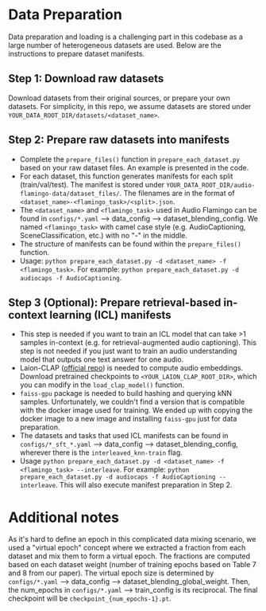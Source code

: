 # Data Preparation

Data preparation and loading is a challenging part in this codebase as a large number of heterogeneous datasets are used. Below are the instructions to prepare dataset manifests.

## Step 1: Download raw datasets

Download datasets from their original sources, or prepare your own datasets. For simplicity, in this repo, we assume datasets are stored under ```YOUR_DATA_ROOT_DIR/datasets/<dataset_name>```. 

## Step 2: Prepare raw datasets into manifests

- Complete the ```prepare_files()``` function in ```prepare_each_dataset.py``` based on your raw dataset files. An example is presented in the code.
- For each dataset, this function generates manifests for each split (train/val/test). The manifest is stored under ```YOUR_DATA_ROOT_DIR/audio-flamingo-data/dataset_files/```. The filenames are in the format of ```<dataset_name>-<flamingo_task>/<split>.json```.
- The ```<dataset_name>``` and ```<flamingo_task>``` used in Audio Flamingo can be found in ```configs/*.yaml``` --> data_config --> dataset_blending_config. We named ```<flamingo_task>``` with camel case style (e.g. AudioCaptioning, SceneClassification, etc.) with no "-" in the middle. 
- The structure of manifests can be found within the ```prepare_files()``` function.
- Usage: ```python prepare_each_dataset.py -d <dataset_name> -f <flamingo_task>```. For example: ```python prepare_each_dataset.py -d audiocaps -f AudioCaptioning```.

## Step 3 (Optional): Prepare retrieval-based in-context learning (ICL) manifests

- This step is needed if you want to train an ICL model that can take >1 samples in-context (e.g. for retrieval-augmented audio captioning). This step is not needed if you just want to train an audio understanding model that outputs one text answer for one audio. 
- Laion-CLAP ([official repo](https://github.com/LAION-AI/CLAP)) is needed to compute audio embeddings. Download pretrained checkpoints to ```<YOUR_LAION_CLAP_ROOT_DIR>```, which you can modify in the ```load_clap_model()``` function.
- ```faiss-gpu``` package is needed to build hashing and querying kNN samples. Unfortunately, we couldn't find a version that is compatible with the docker image used for training. We ended up with copying the docker image to a new image and installing ```faiss-gpu``` just for data preparation.
- The datasets and tasks that used ICL manifests can be found in ```configs/*_sft_*.yaml``` --> data_config --> dataset_blending_config, wherever there is the ```interleaved_knn-train``` flag.
- Usage ```python prepare_each_dataset.py -d <dataset_name> -f <flamingo_task> --interleave```. For example: ```python prepare_each_dataset.py -d audiocaps -f AudioCaptioning --interleave```. This will also execute manifest preparation in Step 2. 

# Additional notes

As it's hard to define an epoch in this complicated data mixing scenario, we used a "virtual epoch" concept where we extracted a fraction from each dataset and mix them to form a virtual epoch. The fractions are computed based on each dataset weight (number of training epochs based on Table 7 and 8 from our paper). The virtual epoch size is determined by ```configs/*.yaml``` --> data_config --> dataset_blending_global_weight. Then, the num_epochs in ```configs/*.yaml``` --> train_config is its reciprocal. The final checkpoint will be ```checkpoint_{num_epochs-1}.pt```.